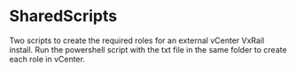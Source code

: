 # SharedScripts

Two scripts to create the required roles for an external vCenter VxRail install.
Run the powershell script with the txt file in the same folder to create each role in vCenter.
